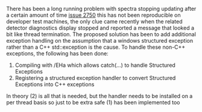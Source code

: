 There has been a long running problem with spectra stopping updating after a certain amount of time 
[issue 2750](https://github.com/ISISComputingGroup/IBEX/issues/2750) this has not been reproducible on developer test machines, the only clue came recently when the related detector diagnostics display stopped and reported a message that looked a bit like thread termination. The proposed solution has been to add additional exception handling on the assumption that a windows structured exception rather than a C++ std::exception is the cause. To handle these non-C++ exceptions, the following has been done:

1. Compiling with /EHa which allows catch(...) to handle Structured Exceptions 
2. Registering a structured exception handler to convert Structured Exceptions into C++ exceptions

In theory (2) is all that is needed, but the handler needs to be installed on a per thread basis so just to be extra safe (1) has been implemented too  